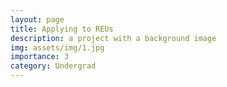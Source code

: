 ```yaml
---
layout: page
title: Applying to REUs
description: a project with a background image
img: assets/img/1.jpg
importance: 3
category: Undergrad
---
```


